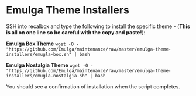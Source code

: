 # Emulga Theme Installers

SSH into recalbox and type the following to install the specific theme - (**This is all on one line so be careful with the copy and paste!**):

**Emulga Box Theme**
`wget -O - "https://github.com/Emulga/maintenance/raw/master/emulga-theme-installers/emugla-box.sh" | bash`

**Emulga Nostalgia Theme**
`wget -O - "https://github.com/Emulga/maintenance/raw/master/emulga-theme-installers/emugla-nostalgia.sh" | bash`

You should see a confirmation of installation when the script completes.
